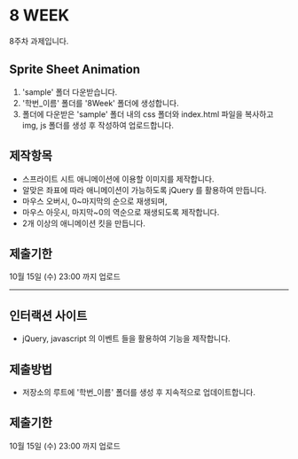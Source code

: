 # 8 WEEK

8주차 과제입니다.

## Sprite Sheet Animation

1. 'sample' 폴더 다운받습니다.
2. '학번_이름' 폴더를 '8Week' 폴더에 생성합니다.
3. 폴더에 다운받은 'sample' 폴더 내의 css 폴더와 index.html 파일을 복사하고 img, js 폴더를 생성 후 작성하여 업로드합니다.

## 제작항목

- 스프라이트 시트 애니메이션에 이용할 이미지를 제작합니다.
- 알맞은 좌표에 따라 애니메이션이 가능하도록 jQuery 를 활용하여 만듭니다.
- 마우스 오버시, 0~마지막의 순으로 재생되며,
- 마우스 아웃시, 마지막~0의 역순으로 재생되도록 제작합니다.
- 2개 이상의 애니메이션 킷을 만듭니다.

## 제출기한

10월 15일 (수) 23:00 까지 업로드

<hr/>

## 인터랙션 사이트

- jQuery, javascript 의 이벤트 들을 활용하여 기능을 제작합니다.

## 제출방법

- 저장소의 루트에 '학번_이름' 폴더를 생성 후 지속적으로 업데이트합니다.

## 제출기한

10월 15일 (수) 23:00 까지 업로드
